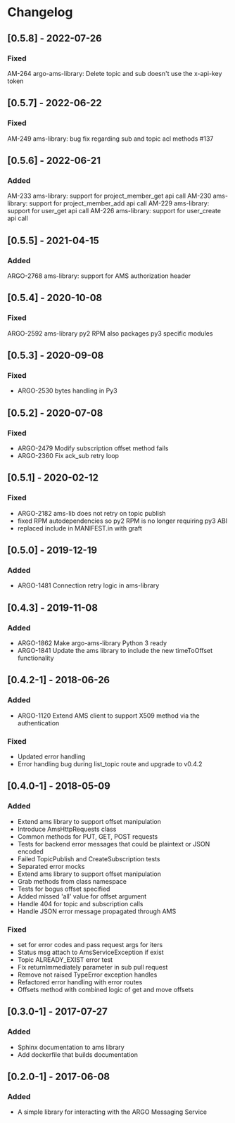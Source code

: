 # Changelog

## [0.5.8] - 2022-07-26

### Fixed

AM-264 argo-ams-library: Delete topic and sub doesn't use the x-api-key token

## [0.5.7] - 2022-06-22

### Fixed

AM-249 ams-library: bug fix regarding sub and topic acl methods #137

## [0.5.6] - 2022-06-21

### Added 

AM-233 ams-library: support for project_member_get api call
AM-230 ams-library: support for project_member_add api call
AM-229 ams-library: support for user_get api call
AM-226 ams-library: support for user_create api call

## [0.5.5] - 2021-04-15

### Added 

ARGO-2768 ams-library: support for AMS authorization header

## [0.5.4] - 2020-10-08

### Fixed

ARGO-2592 ams-library py2 RPM also packages py3 specific modules

## [0.5.3] - 2020-09-08

### Fixed

* ARGO-2530 bytes handling in Py3

## [0.5.2] - 2020-07-08

### Fixed 

* ARGO-2479 Modify subscription offset method fails
* ARGO-2360 Fix ack_sub retry loop

## [0.5.1] - 2020-02-12

### Fixed

* ARGO-2182 ams-lib does not retry on topic publish
* fixed RPM autodependencies so py2 RPM is no longer requiring py3 ABI
* replaced include in MANIFEST.in with graft

## [0.5.0] - 2019-12-19

### Added 

* ARGO-1481 Connection retry logic in ams-library

## [0.4.3] - 2019-11-08

### Added 

* ARGO-1862 Make argo-ams-library Python 3 ready
* ARGO-1841 Update the ams library to include the new timeToOffset functionality

## [0.4.2-1] - 2018-06-26

### Added

* ARGO-1120 Extend AMS client to support X509 method via the authentication

### Fixed

* Updated error handling
* Error handling bug during list_topic route and upgrade to v0.4.2

## [0.4.0-1] - 2018-05-09

### Added 

* Extend ams library to support offset manipulation
* Introduce AmsHttpRequests class
* Common methods for PUT, GET, POST requests
* Tests for backend error messages that could be plaintext or JSON encoded
* Failed TopicPublish and CreateSubscription tests
* Separated error mocks
* Extend ams library to support offset manipulation
* Grab methods from class namespace
* Tests for bogus offset specified
* Added missed 'all' value for offset argument
* Handle 404 for topic and subscription calls
* Handle JSON error message propagated through AMS

### Fixed 

* set for error codes and pass request args for iters
* Status msg attach to AmsServiceException if exist
* Topic ALREADY_EXIST error test
* Fix returnImmediately parameter in sub pull request
* Remove not raised TypeError exception handles
* Refactored error handling with error routes
* Offsets method with combined logic of get and move offsets

## [0.3.0-1] - 2017-07-27

### Added

* Sphinx documentation to ams library
* Add dockerfile that builds documentation

## [0.2.0-1] - 2017-06-08

### Added

* A simple library for interacting with the ARGO Messaging Service
